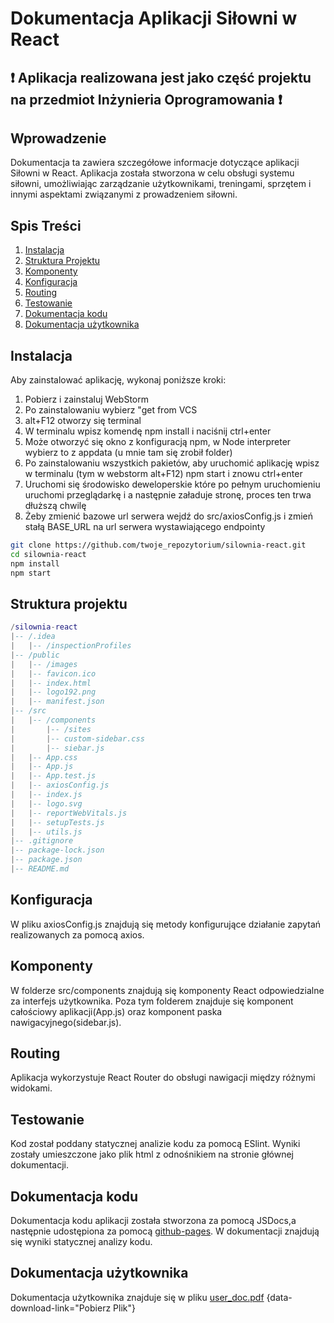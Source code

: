 # Dokumentacja Aplikacji Siłowni w React

## :heavy_exclamation_mark: Aplikacja realizowana jest jako część projektu na przedmiot Inżynieria Oprogramowania :heavy_exclamation_mark:

## Wprowadzenie

Dokumentacja ta zawiera szczegółowe informacje dotyczące aplikacji Siłowni w React. Aplikacja została stworzona w celu obsługi systemu siłowni, umożliwiając zarządzanie użytkownikami, treningami, sprzętem i innymi aspektami związanymi z prowadzeniem siłowni.

## Spis Treści

1. [Instalacja](#instalacja)
2. [Struktura Projektu](#struktura-projektu)
3. [Komponenty](#komponenty)
4. [Konfiguracja](#konfiguracja)
5. [Routing](#routing)
6. [Testowanie](#testowanie)
7. [Dokumentacja kodu](#dokumentacja-kodu)
8. [Dokumentacja użytkownika](#dokumentacja-użytkownika)

## Instalacja
Aby zainstalować aplikację, wykonaj poniższe kroki:
1. Pobierz i zainstaluj WebStorm
2. Po zainstalowaniu wybierz "get from VCS
3. alt+F12 otworzy się terminal
4. W terminalu wpisz komendę npm install i naciśnij ctrl+enter
5. Może otworzyć się okno z konfiguracją npm, w Node interpreter wybierz to z appdata (u mnie tam się zrobił folder)
6. Po zainstalowaniu wszystkich pakietów, aby uruchomić aplikację wpisz w terminalu (tym w webstorm alt+F12) npm start i znowu ctrl+enter
7. Uruchomi się środowisko deweloperskie które po pełnym uruchomieniu uruchomi przeglądarkę i a następnie załaduje stronę, proces ten trwa dłuższą chwilę
8. Żeby zmienić bazowe url serwera wejdź do src/axiosConfig.js i zmień stałą BASE_URL na url serwera wystawiającego endpointy

```bash
git clone https://github.com/twoje_repozytorium/silownia-react.git
cd silownia-react
npm install
npm start
```

## Struktura projektu
```lua
/silownia-react
|-- /.idea
|   |-- /inspectionProfiles
|-- /public
|   |-- /images
|   |-- favicon.ico
|   |-- index.html
|   |-- logo192.png
|   |-- manifest.json
|-- /src
|   |-- /components
|       |-- /sites
|       |-- custom-sidebar.css
|       |-- siebar.js
|   |-- App.css
|   |-- App.js
|   |-- App.test.js
|   |-- axiosConfig.js
|   |-- index.js
|   |-- logo.svg
|   |-- reportWebVitals.js
|   |-- setupTests.js
|   |-- utils.js
|-- .gitignore
|-- package-lock.json
|-- package.json
|-- README.md
```
## Konfiguracja
W pliku axiosConfig.js znajdują się metody konfigurujące działanie zapytań realizowanych za pomocą axios.

## Komponenty
W folderze src/components znajdują się komponenty React odpowiedzialne za interfejs użytkownika.
Poza tym folderem znajduje się komponent całościowy aplikacji(App.js) oraz komponent paska nawigacyjnego(sidebar.js).

## Routing
Aplikacja wykorzystuje React Router do obsługi nawigacji między różnymi widokami.

## Testowanie
Kod został poddany statycznej analizie kodu za pomocą ESlint. Wyniki zostały umieszczone jako plik html z odnośnikiem na stronie głównej dokumentacji.

## Dokumentacja kodu
Dokumentacja kodu aplikacji została stworzona za pomocą JSDocs,a następnie udostępiona za pomocą [github-pages](https://maksymsz.github.io/silownia-front/).
W dokumentacji znajdują się wyniki statycznej analizy kodu.

## Dokumentacja użytkownika
Dokumentacja użytkownika znajduje się w pliku [user_doc.pdf](https://github.com/MaksymSz/silownia-front/blob/master/user_doc.pdf) {data-download-link="Pobierz Plik"}

